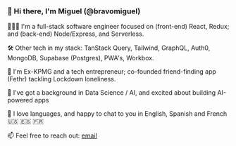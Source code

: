 ### 👋 Hi there, I'm Miguel (@bravomiguel)

👨🏽‍💻 I'm a full-stack software engineer focused on (front-end) React, Redux; and (back-end) Node/Express, and Serverless. 

🛠 Other tech in my stack: TanStack Query, Tailwind, GraphQL, Auth0, MongoDB, Supabase (Postgres), PWA's, Workbox.

💭 I'm Ex-KPMG and a tech entrepreneur; co-founded friend-finding app (Fethr) tackling Lockdown loneliness.

🌱 I've got a background in Data Science / AI, and excited about building AI-powered apps

💬 I love languages, and happy to chat to you in English, Spanish and French 🇺🇸 🇪🇸 🇫🇷

📫 Feel free to reach out: [email](mailto:miguelbravobalestrini@gmail.com)

<!--
**bravomiguel/bravomiguel** is a ✨ _special_ ✨ repository because its `README.md` (this file) appears on your GitHub profile.

Here are some ideas to get you started:

- 🔭 I’m currently working on ...
- 🌱 I’m currently learning ...
- 👯 I’m looking to collaborate on ...
- 🤔 I’m looking for help with ...
- 💬 Ask me about ...
- 📫 How to reach me: ...
- 😄 Pronouns: ...
- ⚡ Fun fact: ...
-->
